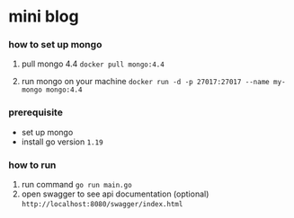 # mini blog

### how to set up mongo
1. pull mongo 4.4
`docker pull mongo:4.4`

2. run mongo on your machine 
`docker run -d -p 27017:27017 --name my-mongo mongo:4.4`

### prerequisite
- set up mongo
- install go version `1.19`

### how to run
1. run command `go run main.go`
2. open swagger to see api documentation (optional) `http://localhost:8080/swagger/index.html`